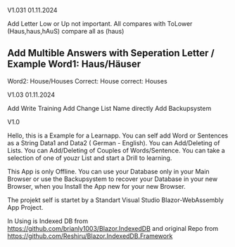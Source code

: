 V1.031 01.11.2024

Add Letter Low or Up not important. All compares with ToLower (Haus,haus,hAuS) compare all as (haus)

Add Multible Answers with Seperation Letter /
Example
Word1: Haus/Häuser
-----------------
Word2: House/Houses
Correct: House
correct: Houses


V1.03 01.11.2024

Add Write Training
Add Change List Name directly
Add Backupsystem
 
V1.0

Hello, this is a Example for a Learnapp. You can self add Word or Sentences as a String Data1 and Data2 ( German - English).
You can Add/Deleting of Lists.
You can Add/Deleting of Couples of Words/Sentence.
You can take a selection of one of youzr List and start a Drill to learning.

This App is only Offline. You can use your Database only in your Main Browser or use the Backupsystem to recover your Database in your new Browser, when you Install the App new for your new Browser.

The projekt self is startet by a Standart Visual Studio Blazor-WebAssembly App Project.

In Using is Indexed DB  from  
https://github.com/brianly1003/Blazor.IndexedDB
and original Repo from
https://github.com/Reshiru/Blazor.IndexedDB.Framework




